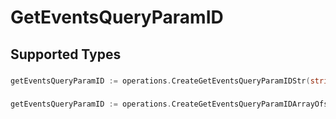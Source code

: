# GetEventsQueryParamID


## Supported Types

### 

```go
getEventsQueryParamID := operations.CreateGetEventsQueryParamIDStr(string{/* values here */})
```

### 

```go
getEventsQueryParamID := operations.CreateGetEventsQueryParamIDArrayOfstr([]string{/* values here */})
```

